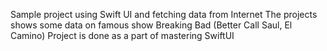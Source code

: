 Sample project using Swift UI and fetching data from Internet
The projects shows some data on famous show Breaking Bad (Better Call Saul, El Camino)
Project is done as a part of mastering SwiftUI
